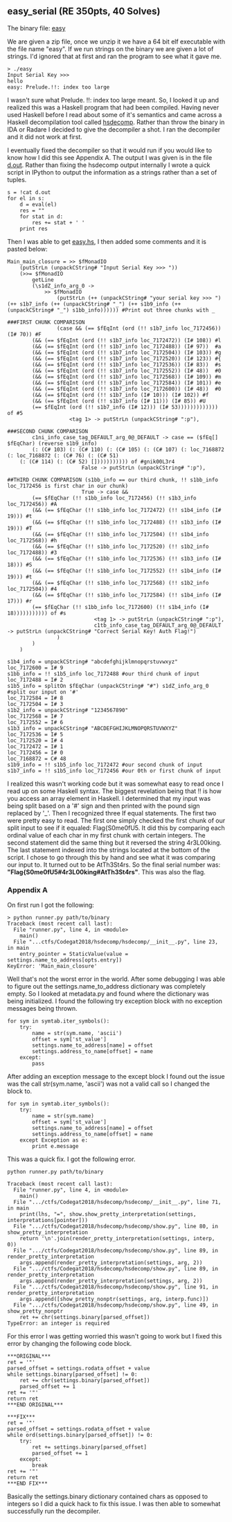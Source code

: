 ## easy_serial (RE 350pts, 40 Solves)
The binary file:
[easy](./21ad6600a0045e8091c81706c6907d1d)


We are given a zip file, once we unzip it we have a 64 bit elf executable with the file name "easy". If we run strings on the binary we are given a lot of strings. I'd ignored that at first and ran the program to see what it gave me.
```
> ./easy
Input Serial Key >>>
hello
easy: Prelude.!!: index too large

```

I wasn't sure what Prelude. !!: index too large meant. So, I looked it up and realized this was a Haskell program that had been compiled. Having never used Haskell before I read about some of it's semantics and came across a Haskell decompilation tool called [hsdecomp](https://github.com/gereeter/hsdecomp). Rather than throw the binary in IDA or Radare I decided to give the decompiler a shot. I ran the decompiler and it did not work at first.

I eventually fixed the decompiler so that it would run if you would like to know how I did this see Appendix A. The output I was given is in the file [d.out](d.out). Rather than fixing the hsdecomp output internally I wrote a quick script in IPython to output the information as a strings rather than a set of tuples.
```
s = !cat d.out
for el in s:
    d = eval(el)
    res = ""
    for stat in d:
        res += stat + ' '
    print res
```
Then I was able to get [easy.hs](easy.hs), I then added some comments and it is pasted below:
```
Main_main_closure = >> $fMonadIO
    (putStrLn (unpackCString# "Input Serial Key >>> "))
    (>>= $fMonadIO
        getLine
        (\s1dZ_info_arg_0 ->
            >> $fMonadIO
                (putStrLn (++ (unpackCString# "your serial key >>> ") (++ s1b7_info (++ (unpackCString# "_") (++ s1b9_info (++ (unpackCString# "_") s1bb_info)))))) #Print out three chunks with _

###FIRST CHUNK COMPARISON
                (case && (== $fEqInt (ord (!! s1b7_info loc_7172456)) (I# 70)) #F
		(&& (== $fEqInt (ord (!! s1b7_info loc_7172472)) (I# 108)) #l
		(&& (== $fEqInt (ord (!! s1b7_info loc_7172488)) (I# 97))  #a
		(&& (== $fEqInt (ord (!! s1b7_info loc_7172504)) (I# 103)) #g
		(&& (== $fEqInt (ord (!! s1b7_info loc_7172520)) (I# 123)) #{
		(&& (== $fEqInt (ord (!! s1b7_info loc_7172536)) (I# 83))  #s
		(&& (== $fEqInt (ord (!! s1b7_info loc_7172552)) (I# 48))  #0
		(&& (== $fEqInt (ord (!! s1b7_info loc_7172568)) (I# 109)) #m
		(&& (== $fEqInt (ord (!! s1b7_info loc_7172584)) (I# 101)) #e
		(&& (== $fEqInt (ord (!! s1b7_info loc_7172600)) (I# 48))  #0
		(&& (== $fEqInt (ord (!! s1b7_info (I# 10))) (I# 102)) #f
		(&& (== $fEqInt (ord (!! s1b7_info (I# 11))) (I# 85)) #U
		(== $fEqInt (ord (!! s1b7_info (I# 12))) (I# 53))))))))))))) of #5
                    <tag 1> -> putStrLn (unpackCString# ":p"),

###SECOND CHUNK COMPARISON                    
		c1ni_info_case_tag_DEFAULT_arg_0@_DEFAULT -> case == ($fEq[] $fEqChar) (reverse s1b9_info)
		(: (C# 103) (: (C# 110) (: (C# 105) (: (C# 107) (: loc_7168872 (: loc_7168872 (: (C# 76) (: (C# 51)
    (: (C# 114) (: (C# 52) [])))))))))) of #gnik00L3r4
                        False -> putStrLn (unpackCString# ":p"),

##THIRD CHUNK COMPARISON (s1bb_info == our third chunk, !! s1bb_info loc_7172456 is first char in our chunk)
                        True -> case &&
		(== $fEqChar (!! s1bb_info loc_7172456) (!! s1b3_info loc_7172456)) #A
		(&& (== $fEqChar (!! s1bb_info loc_7172472) (!! s1b4_info (I# 19))) #t
		(&& (== $fEqChar (!! s1bb_info loc_7172488) (!! s1b3_info (I# 19))) #T
		(&& (== $fEqChar (!! s1bb_info loc_7172504) (!! s1b4_info loc_7172568)) #h
		(&& (== $fEqChar (!! s1bb_info loc_7172520) (!! s1b2_info loc_7172488)) #3
		(&& (== $fEqChar (!! s1bb_info loc_7172536) (!! s1b3_info (I# 18))) #S
		(&& (== $fEqChar (!! s1bb_info loc_7172552) (!! s1b4_info (I# 19))) #t
		(&& (== $fEqChar (!! s1bb_info loc_7172568) (!! s1b2_info loc_7172504)) #4
		(&& (== $fEqChar (!! s1bb_info loc_7172584) (!! s1b4_info (I# 17))) #r
		(== $fEqChar (!! s1bb_info loc_7172600) (!! s1b4_info (I# 18))))))))))) of #s
                            <tag 1> -> putStrLn (unpackCString# ":p"),
                            c1tb_info_case_tag_DEFAULT_arg_0@_DEFAULT -> putStrLn (unpackCString# "Correct Serial Key! Auth Flag!")
                )
        )
    )

s1b4_info = unpackCString# "abcdefghijklmnopqrstuvwxyz"
loc_7172600 = I# 9
s1bb_info = !! s1b5_info loc_7172488 #our third chunk of input
loc_7172488 = I# 2
s1b5_info = splitOn $fEqChar (unpackCString# "#") s1dZ_info_arg_0 #split our input on '#'
loc_7172584 = I# 8
loc_7172504 = I# 3
s1b2_info = unpackCString# "1234567890"
loc_7172568 = I# 7
loc_7172552 = I# 6
s1b3_info = unpackCString# "ABCDEFGHIJKLMNOPQRSTUVWXYZ"
loc_7172536 = I# 5
loc_7172520 = I# 4
loc_7172472 = I# 1
loc_7172456 = I# 0
loc_7168872 = C# 48
s1b9_info = !! s1b5_info loc_7172472 #our second chunk of input
s1b7_info = !! s1b5_info loc_7172456 #our 0th or first chunk of input

```

I realized this wasn't working code but it was somewhat easy to read once I read up on some Haskell syntax. The biggest revelation being that !! is how you access an array element in Haskell. I determined that my input was being split based on a '#' sign and then printed with the pound sign replaced by '\_'. Then I recognized three If equal statements. The first two were pretty easy to read. The first one simply checked the first chunk of our split input to see if it equaled: Flag{S0me0fU5. It did this by comparing each ordinal value of each char in my first chunk with certain integers. The second statement did the same thing but it reversed the string 4r3L00king. The last statement indexed into the strings located at the bottom of the script. I chose to go through this by hand and see what it was comparing our input to. It turned out to be AtTh3St4rs. So the final serial number was: **"Flag{S0me0fU5#4r3L00king#AtTh3St4rs"**. This was also the flag.

### Appendix A

On first run I got the following:
```
> python runner.py path/to/binary
Traceback (most recent call last):
  File "runner.py", line 4, in <module>
    main()
  File "...ctfs/Codegat2018/hsdecomp/hsdecomp/__init__.py", line 23, in main
    entry_pointer = StaticValue(value = settings.name_to_address[opts.entry])
KeyError: 'Main_main_closure'
```
Well that's not the worst error in the world. After some debugging I was able to figure out the settings.name_to_address dictionary was completely empty. So I looked at metadata.py and found where the dictionary was being initialized. I found the following try exception block with no exception messages being thrown.
```
for sym in symtab.iter_symbols():
    try:
        name = str(sym.name, 'ascii')
        offset = sym['st_value']
        settings.name_to_address[name] = offset
        settings.address_to_name[offset] = name
    except:
        pass

```
After adding an exception message to the except block I found out the issue was the call str(sym.name, 'ascii') was not a valid call so I changed the block to.
```
for sym in symtab.iter_symbols():
    try:
        name = str(sym.name)
        offset = sym['st_value']
        settings.name_to_address[name] = offset
        settings.address_to_name[offset] = name
    except Exception as e:
        print e.message
```
This was a quick fix. I got the following error.
```
python runner.py path/to/binary

Traceback (most recent call last):
  File "runner.py", line 4, in <module>
    main()
  File ".../ctfs/Codegat2018/hsdecomp/hsdecomp/__init__.py", line 71, in main
    print(lhs, "=", show.show_pretty_interpretation(settings, interpretations[pointer]))
  File ".../ctfs/Codegat2018/hsdecomp/hsdecomp/show.py", line 80, in show_pretty_interpretation
    return '\n'.join(render_pretty_interpretation(settings, interp, 0))
  File ".../ctfs/Codegat2018/hsdecomp/hsdecomp/show.py", line 89, in render_pretty_interpretation
    args.append(render_pretty_interpretation(settings, arg, 2))
  File ".../ctfs/Codegat2018/hsdecomp/hsdecomp/show.py", line 89, in render_pretty_interpretation
    args.append(render_pretty_interpretation(settings, arg, 2))
  File ".../ctfs/Codegat2018/hsdecomp/hsdecomp/show.py", line 91, in render_pretty_interpretation
    args.append([show_pretty_nonptr(settings, arg, interp.func)])
  File ".../ctfs/Codegat2018/hsdecomp/hsdecomp/show.py", line 49, in show_pretty_nonptr
    ret += chr(settings.binary[parsed_offset])
TypeError: an integer is required
```
For this error I was getting worried this wasn't going to work but I fixed this error by changing the following code block.

```
***ORIGINAL***
ret = '"'
parsed_offset = settings.rodata_offset + value
while settings.binary[parsed_offset] != 0:
    ret += chr(settings.binary[parsed_offset])
    parsed_offset += 1
ret += '"'
return ret
***END ORIGINAL***

***FIX***
ret = '"'
parsed_offset = settings.rodata_offset + value
while ord(settings.binary[parsed_offset]) != 0:
    try:
        ret += settings.binary[parsed_offset]
        parsed_offset += 1
    except:
        break
ret += '"'
return ret
***END FIX***
```

Basically the settings.binary dictionary contained chars as opposed to integers so I did a quick hack to fix this issue. I was then able to somewhat successfully run the decompiler.

